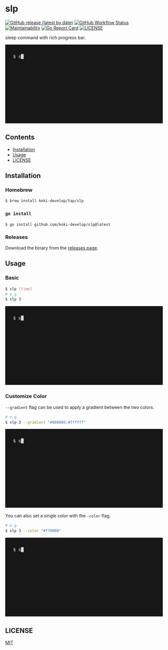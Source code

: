 # slp

[![GitHub release (latest by date)](https://img.shields.io/github/v/release/koki-develop/slp)](https://github.com/koki-develop/slp/releases/latest)
[![GitHub Workflow Status](https://img.shields.io/github/actions/workflow/status/koki-develop/slp/ci.yml?logo=github)](https://github.com/koki-develop/slp/actions/workflows/ci.yml)
[![Maintainability](https://img.shields.io/codeclimate/maintainability/koki-develop/slp?style=flat&logo=codeclimate)](https://codeclimate.com/github/koki-develop/slp/maintainability)
[![Go Report Card](https://goreportcard.com/badge/github.com/koki-develop/slp)](https://goreportcard.com/report/github.com/koki-develop/slp)
[![LICENSE](https://img.shields.io/github/license/koki-develop/slp)](./LICENSE)

sleep command with rich progress bar.

![demo](./docs/demo.gif)

## Contents

- [Installation](#installation)
- [Usage](#usage)
- [LICENSE](#license)

## Installation

### Homebrew

```console
$ brew install koki-develop/tap/slp
```

### `go install`

```console
$ go install github.com/koki-develop/slp@latest
```

### Releases

Download the binary from the [releases page](https://github.com/koki-develop/slp/releases/latest).

## Usage

### Basic

```sh
$ slp [time]
# e.g.
$ slp 3
```

![](./docs/demo.gif)

### Customize Color

`--gradient` flag can be used to apply a gradient between the two colors.

```sh
# e.g.
$ slp 3 --gradient "#000000,#ffffff"
```

![](./docs/gradient.gif)

You can also set a single color with the `-color` flag.

```sh
# e.g.
$ slp 3 --color "#ff0000"
```

![](./docs/color.gif)

## LICENSE

[MIT](./LICENSE)
